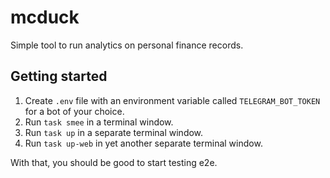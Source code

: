 # mcduck

Simple tool to run analytics on personal finance records.

## Getting started

1. Create `.env` file with an environment variable called `TELEGRAM_BOT_TOKEN`
   for a bot of your choice.
2. Run `task smee` in a terminal window.
3. Run `task up` in a separate terminal window.
4. Run `task up-web` in yet another separate terminal window.

With that, you should be good to start testing e2e.
